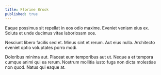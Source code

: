 ```yaml
---
title: Florine Brook
published: true
---
```


Eaque possimus sit repellat in eos odio maxime. Eveniet veniam eius ex. Soluta et unde ducimus vitae laboriosam eos.

Nesciunt libero facilis sed et. Minus sint et rerum. Aut eius nulla. Architecto eveniet optio voluptates porro modi.

Doloribus minima aut. Placeat eum temporibus aut ut. Neque a et tempora cumque animi qui ea rerum. Nostrum mollitia iusto fuga non dicta molestiae non quod. Natus qui eaque at.